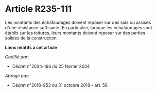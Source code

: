 # Article R235-111

Les montants des échafaudages doivent reposer sur des sols ou assises d'une résistance suffisante. En particulier, lorsque
les échafaudages sont établis sur les toitures, leurs montants doivent reposer sur des parties solides de la construction.

**Liens relatifs à cet article**

_Codifié par_:

  - Décret n°2004-196 du 25 février 2004

_Abrogé par_:

  - Décret n°2018-953 du 31 octobre 2018 - art. 56
